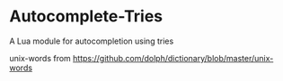 # Autocomplete-Tries
A Lua module for autocompletion using tries

unix-words from https://github.com/dolph/dictionary/blob/master/unix-words
